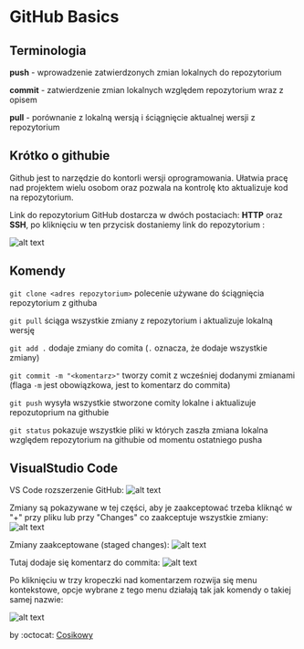# GitHub Basics

## Terminologia

**push** - wprowadzenie zatwierdzonych zmian lokalnych do repozytorium

**commit** - zatwierdzenie zmian lokalnych względem repozytorium wraz z opisem

**pull** - porównanie z lokalną wersją i ściągnięcie aktualnej wersji z repozytorium

## Krótko o githubie
Github jest to narzędzie do kontorli wersji oprogramowania. Ułatwia pracę nad projektem wielu osobom oraz pozwala na kontrolę kto aktualizuje kod na repozytorium.

Link do repozytorium GitHub dostarcza w dwóch postaciach: **HTTP** oraz **SSH**, po kliknięciu w ten przycisk dostaniemy link do repozytorium :

![alt text](https://drive.google.com/uc?id=1OiRMmbi_yldtrgce-e_P8d_w-s77_je- "img6")

## Komendy

`git clone <adres repozytorium>` polecenie używane do ściągnięcia repozytorium z githuba

`git pull` ściąga wszystkie zmiany z repozytorium i aktualizuje lokalną wersję

`git add .`  dodaje zmiany do comita (`.` oznacza, że dodaje wszystkie zmiany)

`git commit -m "<komentarz>"` tworzy comit z wcześniej dodanymi zmianami (flaga `-m` jest obowiązkowa, jest to komentarz do commita)

`git push` wysyła wszystkie stworzone comity lokalne i aktualizuje repozutoprium na githubie

`git status` pokazuje wszystkie pliki w których zaszła zmiana lokalna względem repozytorium na githubie od momentu ostatniego pusha


## VisualStudio Code

VS Code rozszerzenie GitHub:
![alt text](https://drive.google.com/uc?id=1OCgEe4H9Pl8OKZeUfMeLU6GafmEQj0ya "img1")

Zmiany są pokazywane w tej części, aby je zaakceptować trzeba kliknąć w "+" przy pliku lub przy "Changes" co zaakceptuje wszystkie zmiany:
![alt text](https://drive.google.com/uc?id=1SgFXx6HoqoXZdplh7Wj_vbVbQeLi8yTf "img2")

Zmiany zaakceptowane (staged changes):
![alt text](https://drive.google.com/uc?id=1Xevmx2mdDGAqf9n3rr60V8PsKV9KIusF "img3")

Tutaj dodaje się komentarz do commita:
![alt text](https://drive.google.com/uc?id=16slJmOtmcx0uiH4OJwj6sSfsqWTmNHVF "img4")

Po kliknięciu w trzy kropeczki nad komentarzem rozwija się menu kontekstowe, opcje wybrane z tego menu działają tak jak komendy o takiej samej nazwie:


![alt text](https://drive.google.com/uc?id=1bZIN-VNckeKF83nDPwaPkijnlwyrdZvs "img5")


by :octocat: [Cosikowy](https://github.com/Cosikowy)
